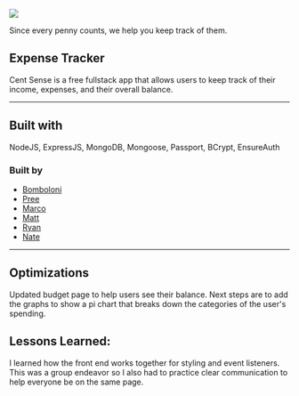 ![](public/assets/images/CentSenseBanner.png)

Since every penny counts, we help you keep track of them.  

## Expense Tracker
Cent Sense is a free fullstack app that allows users to keep track of their income, expenses, and their overall balance.

---
## Built with
NodeJS, ExpressJS, MongoDB, Mongoose, Passport, BCrypt, EnsureAuth

### Built by
- [Bomboloni](https://github.com/bomboloni)
- [Pree](https://github.com/preeformance)
- [Marco](https://github.com/marco-aguirre)
- [Matt](https://github.com/matt-conn)
- [Ryan](https://github.com/RyanKHawkins)
- [Nate](https://github.com/nwsmith90)
---
## Optimizations

Updated budget page to help users see their balance. Next steps are to add the graphs to show a pi chart that breaks down the categories of the user's spending.

## Lessons Learned:

I learned how the front end works together for styling and event listeners. This was a group endeavor so I also had to practice clear communication to help everyone be on the same page. 
